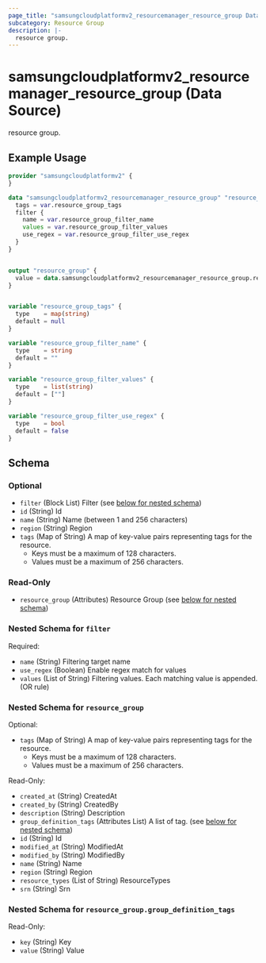 ```yaml
---
page_title: "samsungcloudplatformv2_resourcemanager_resource_group Data Source - samsungcloudplatformv2"
subcategory: Resource Group
description: |-
  resource group.
---
```


# samsungcloudplatformv2_resourcemanager_resource_group (Data Source)

resource group.

## Example Usage

```terraform
provider "samsungcloudplatformv2" {
}

data "samsungcloudplatformv2_resourcemanager_resource_group" "resource_group" {
  tags = var.resource_group_tags
  filter {
    name = var.resource_group_filter_name
    values = var.resource_group_filter_values
    use_regex = var.resource_group_filter_use_regex
  }
}


output "resource_group" {
  value = data.samsungcloudplatformv2_resourcemanager_resource_group.resource_group.resource_group
}


variable "resource_group_tags" {
  type    = map(string)
  default = null
}

variable "resource_group_filter_name" {
  type    = string
  default = ""
}

variable "resource_group_filter_values" {
  type    = list(string)
  default = [""]
}

variable "resource_group_filter_use_regex" {
  type    = bool
  default = false
}
```

<!-- schema generated by tfplugindocs -->
## Schema

### Optional

- `filter` (Block List) Filter (see [below for nested schema](#nestedblock--filter))
- `id` (String) Id
- `name` (String) Name (between 1 and 256 characters)
- `region` (String) Region
- `tags` (Map of String) A map of key-value pairs representing tags for the resource.
  - Keys must be a maximum of 128 characters.
  - Values must be a maximum of 256 characters.

### Read-Only

- `resource_group` (Attributes) Resource Group (see [below for nested schema](#nestedatt--resource_group))

<a id="nestedblock--filter"></a>
### Nested Schema for `filter`

Required:

- `name` (String) Filtering target name
- `use_regex` (Boolean) Enable regex match for values
- `values` (List of String) Filtering values. Each matching value is appended. (OR rule)


<a id="nestedatt--resource_group"></a>
### Nested Schema for `resource_group`

Optional:

- `tags` (Map of String) A map of key-value pairs representing tags for the resource.
  - Keys must be a maximum of 128 characters.
  - Values must be a maximum of 256 characters.

Read-Only:

- `created_at` (String) CreatedAt
- `created_by` (String) CreatedBy
- `description` (String) Description
- `group_definition_tags` (Attributes List) A list of tag. (see [below for nested schema](#nestedatt--resource_group--group_definition_tags))
- `id` (String) Id
- `modified_at` (String) ModifiedAt
- `modified_by` (String) ModifiedBy
- `name` (String) Name
- `region` (String) Region
- `resource_types` (List of String) ResourceTypes
- `srn` (String) Srn

<a id="nestedatt--resource_group--group_definition_tags"></a>
### Nested Schema for `resource_group.group_definition_tags`

Read-Only:

- `key` (String) Key
- `value` (String) Value
